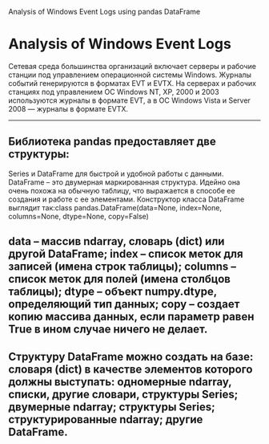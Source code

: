 Analysis of Windows Event Logs using pandas DataFrame

# Analysis of Windows Event Logs
Сетевая среда большинства организаций включает серверы и рабочие станции под управлением операционной системы Windows. Журналы событий генерируются в форматах EVT и EVTX. На серверах и рабочих станциях под управлением ОС Windows NT, XP, 2000 и 2003 используются журналы в формате EVT, а в ОС Windows Vista и Server 2008 — журналы в формате EVTX. 

---

## Библиотека pandas предоставляет две структуры: 
Series и DataFrame для быстрой и удобной работы с данными. DataFrame – это двумерная маркированная структура. Идейно она очень похожа на обычную таблицу, что выражается в способе ее создания и работе с ее элементами. Конструктор класса DataFrame выглядит так:class pandas.DataFrame(data=None, index=None, columns=None, dtype=None, copy=False)

## data – массив ndarray, словарь (dict) или другой DataFrame; index – список меток для записей (имена строк таблицы); columns – список меток для полей (имена столбцов таблицы); dtype – объект numpy.dtype, определяющий тип данных; copy – создает копию массива данных, если параметр равен True в ином случае ничего не делает.

## Структуру DataFrame можно создать на базе: словаря (dict) в качестве элементов которого должны выступать: одномерные ndarray, списки, другие словари, структуры Series; двумерные ndarray; структуры Series; структурированные ndarray; другие DataFrame.
